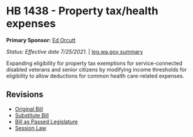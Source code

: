 # HB 1438 - Property tax/health expenses
**Primary Sponsor:** [Ed Orcutt](/person/leg/ed.orcutt.md)

*Status: Effective date 7/25/2021.* | [leg.wa.gov summary](https://app.leg.wa.gov/billsummary?BillNumber=1438&Year=2021)

Expanding eligibility for property tax exemptions for service-connected disabled veterans and senior citizens by modifying income thresholds for eligibility to allow deductions for common health care-related expenses.

## Revisions
* [Original Bill](1/)
* [Substitute Bill](S/)
* [Bill as Passed Legislature](S.PL/)
* [Session Law](S.SL/)